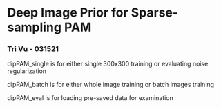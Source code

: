 # Deep Image Prior for Sparse-sampling PAM
### Tri Vu - 031521
dipPAM_single is for either single 300x300 training or evaluating noise regularization

dipPAM_batch is for either whole image training or batch images training

dipPAM_eval is for loading pre-saved data for examination
